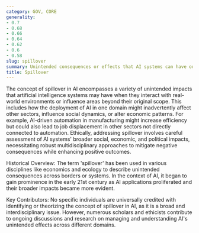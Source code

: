 ```yaml
---
category: GOV, CORE
generality:
- 0.7
- 0.68
- 0.66
- 0.64
- 0.62
- 0.6
- 0.58
slug: spillover
summary: Unintended consequences or effects that AI systems can have outside of their designed operational contexts.
title: Spillover
---
```


The concept of spillover in AI encompasses a variety of unintended impacts that artificial intelligence systems may have when they interact with real-world environments or influence areas beyond their original scope. This includes how the deployment of AI in one domain might inadvertently affect other sectors, influence social dynamics, or alter economic patterns. For example, AI-driven automation in manufacturing might increase efficiency but could also lead to job displacement in other sectors not directly connected to automation. Ethically, addressing spillover involves careful assessment of AI systems' broader social, economic, and political impacts, necessitating robust multidisciplinary approaches to mitigate negative consequences while enhancing positive outcomes.

Historical Overview: The term 'spillover' has been used in various disciplines like economics and ecology to describe unintended consequences across borders or systems. In the context of AI, it began to gain prominence in the early 21st century as AI applications proliferated and their broader impacts became more evident.

Key Contributors: No specific individuals are universally credited with identifying or theorizing the concept of spillover in AI, as it is a broad and interdisciplinary issue. However, numerous scholars and ethicists contribute to ongoing discussions and research on managing and understanding AI's unintended effects across different domains.